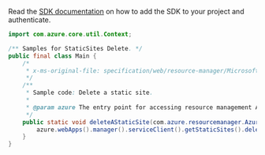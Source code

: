 Read the [SDK documentation](https://github.com/Azure/azure-sdk-for-java/blob/azure-resourcemanager_2.14.0/sdk/resourcemanager/azure-resourcemanager/README.md) on how to add the SDK to your project and authenticate.

```java
import com.azure.core.util.Context;

/** Samples for StaticSites Delete. */
public final class Main {
    /*
     * x-ms-original-file: specification/web/resource-manager/Microsoft.Web/stable/2021-03-01/examples/DeleteStaticSite.json
     */
    /**
     * Sample code: Delete a static site.
     *
     * @param azure The entry point for accessing resource management APIs in Azure.
     */
    public static void deleteAStaticSite(com.azure.resourcemanager.AzureResourceManager azure) {
        azure.webApps().manager().serviceClient().getStaticSites().delete("rg", "testStaticSite0", Context.NONE);
    }
}
```
